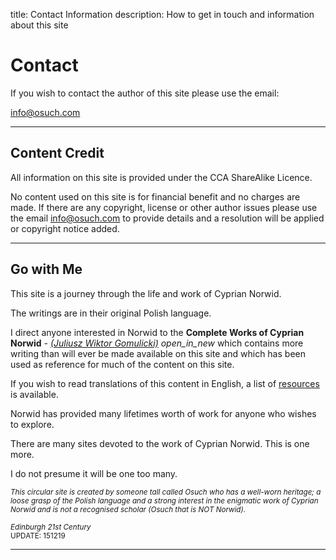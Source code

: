 title: Contact Information
description: How to get in touch and information about this site

# Contact

If you wish to contact the author of this site please use the email:

<a href="mailto:info@osuch.com?subject=CKN Enquiry">info@osuch.com</a>

---

## Content Credit

All information on this site is provided under the CCA ShareAlike Licence.

No content used on this site is for financial benefit and no charges are made. If there are any copyright, license or other author issues please use the email <a href="mailto:info@osuch.com?subject=CKN Enquiry">info@osuch.com</a> to provide details and a resolution will be applied or copyright notice added.

---

## Go with Me

This site is a journey through the life and work of Cyprian Norwid.

The writings are in their original Polish language.

I direct anyone interested in Norwid to the **Complete Works of Cyprian Norwid** - *<a href="https://pl.wikipedia.org/wiki/Juliusz_Wiktor_Gomulicki" target="_blank"> (Juliusz Wiktor Gomulicki)</a>* <i class="material-icons">open_in_new</i> which contains more writing than will ever be made available on this site and which has been used as reference for much of the content on this site.

If you wish to read translations of this content in English, a list of [resources](/resources/books) is available.

Norwid has provided many lifetimes worth of work for anyone who wishes to explore.

There are many sites devoted to the work of Cyprian Norwid. This is one more. 

I do not presume it will be one too many.

*<small>This circular site is created by someone tall called Osuch who has a well-worn heritage; a loose grasp of the Polish language and a strong interest in the enigmatic work of Cyprian Norwid and is not a recognised scholar (Osuch that is NOT Norwid).</small>*

*<small>Edinburgh 21st Century</small>*
<br/>
<small>UPDATE: 151219</small>

---
